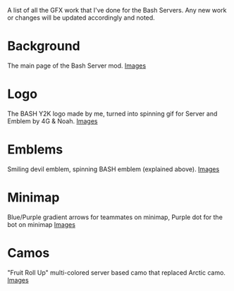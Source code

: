A list of all the GFX work that I've done for the Bash Servers. Any new work or changes will be updated accordingly and noted.

# Background
The main page of the Bash Server mod.
[Images](https://www.google.com)

# Logo
The BASH Y2K logo made by me, turned into spinning gif for Server and Emblem by 4G & Noah.
[Images](https://www.google.com)

# Emblems
Smiling devil emblem, spinning BASH emblem (explained above).
[Images](https://www.google.com)

# Minimap
Blue/Purple gradient arrows for teammates on minimap, Purple dot for the bot on minimap
[Images](https://www.google.com)

# Camos
"Fruit Roll Up" multi-colored server based camo that replaced Arctic camo.
[Images](https://www.google.com)
 
